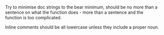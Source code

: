 Try to minimise doc strings to the bear minimum, should be no more than a sentence on what the function does - more than a sentence and the function is too complicated.

Inline comments should be all lowercase unless they include a proper noun.